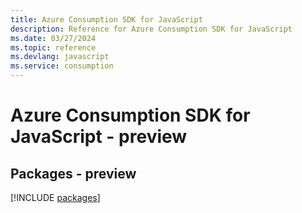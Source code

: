 ```yaml
---
title: Azure Consumption SDK for JavaScript
description: Reference for Azure Consumption SDK for JavaScript
ms.date: 03/27/2024
ms.topic: reference
ms.devlang: javascript
ms.service: consumption
---
```

# Azure Consumption SDK for JavaScript - preview
## Packages - preview
[!INCLUDE [packages](consumption-index.md)]